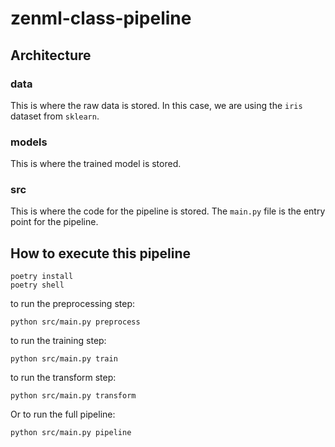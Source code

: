 # zenml-class-pipeline

## Architecture

### data

This is where the raw data is stored. In this case, we are using the `iris` dataset from `sklearn`.

### models

This is where the trained model is stored.

### src

This is where the code for the pipeline is stored. The `main.py` file is the entry point for the pipeline.

## How to execute this pipeline

```shell
poetry install
poetry shell
```

to run the preprocessing step:

```shell
python src/main.py preprocess
```

to run the training step:

```shell
python src/main.py train
```

to run the transform step:

```shell
python src/main.py transform
```

Or to run the full pipeline:

```shell
python src/main.py pipeline
```
